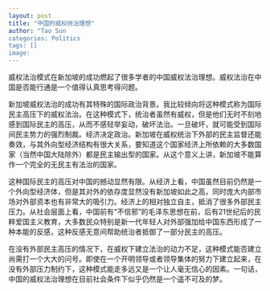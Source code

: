 ```yaml
---
layout: post
title: "中国的威权统治理想"
author: "Tao Sun
categories: Politics
tags: []
image:
---
```


威权法治模式在新加坡的成功燃起了很多学者的中国威权法治理想。威权法治在中国是否能行通是一个值得认真思考得问题。

新加坡威权法治的成功有其特殊的国际政治背景。我比较倾向将这种模式称为国际民主高压下的威权法治。在这种模式下，统治者虽然有威权，但是他们无时不刻地感到国际民主的高压，从而不感轻举妄动，破坏法治。一旦破坏，就可能受到国际间民主势力的强烈制裁。经济决定政治。新加坡在威权统治下外部的民主监督还能奏效，与其外向型经济结构有很大关系，要知道这个国家经济上所依赖的大多数国家（当然中国大陆除外）都是民主输出型的国家。从这个意义上讲，新加坡不能算作一个完全的无民主有法治的国家。

这种国际民主的高压对中国的撼动显然有限。从经济上看，中国虽然目前仍然是一个外向型经济体，但是其对外的依存度显然没有新加坡如此之高，同时庞大内部市场对外部资本也有非常大的吸引力。经济上的相对独立自主，抵消了很多外部民主压力。从社会层面上看，中国前有“不信邪”的毛泽东思想在前，后有21世纪后的民粹爱国主义教育，大多数民众特别是新一代年轻人对外部强加给中国东西形成了一种本能的反感，这种反感无意间帮助统治者抵御了一部分民主的高压。

在没有外部民主高压的情况下，在威权下建立法治的动力不足，这种模式能否建立尚需打一个大大的问号。即使在一个开明领导或者领导集体的努力下建立起来，在没有外部压力制约下，这种模式能走多远又是一个让人毫无信心的因素。一句话，中国的威权法治理想在目前社会条件下似乎仍然是一个遥不可及的梦。